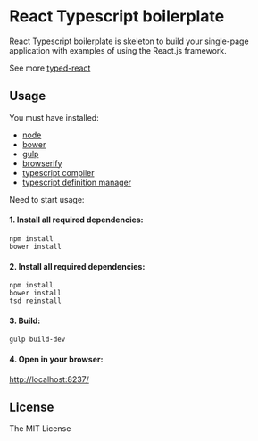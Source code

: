 # React Typescript boilerplate
React Typescript boilerplate is skeleton to build your single-page application with examples of using the React.js framework.

See more [typed-react]( https://github.com/Asana/typed-react )

## Usage
You must have installed:
- [node]( https://nodejs.org/ )
- [bower]( http://bower.io/ )
- [gulp]( http://gulpjs.com/ )
- [browserify]( http://browserify.org/ )
- [typescript compiler]( http://www.typescriptlang.org/ )
- [typescript definition manager]( http://definitelytyped.org/tsd/ )

Need to start usage:

#### 1. Install all required dependencies:
```shell
npm install
bower install
```
#### 2. Install all required dependencies:
```shell
npm install
bower install
tsd reinstall
```
#### 3. Build:
```shell
gulp build-dev
```
#### 4. Open in your browser: 
<a href="http://localhost:8237/">http://localhost:8237/</a>
## License

The MIT License
